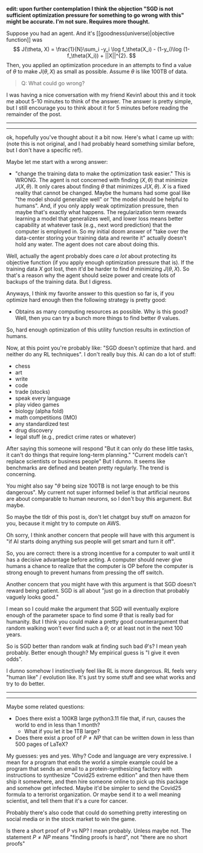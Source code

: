 **edit: upon further contemplation I think the objection "SGD is not sufficient optimization pressure for something to go wrong with this" might be accurate. I'm not sure. Requires more thought.**


Suppose you had an agent. And it's [[goodness(universe)|objective function]] was 
$$
J(\theta, X) = \frac{1}{N}\sum_i -y_i \log f_\theta(X_i) - (1-y_i)\log (1-f_\theta(X_i)) + ||X||^{2}.
$$
Then, you applied an optimization procedure in an attempts to find a value of $\theta$ to make $J(\theta,X)$ as small as possible. Assume $\theta$ is like 100TB of data.

> Q: What could go wrong?

I was having a nice conversation with my friend Kevin1 about this and it took me about 5-10 minutes to think of the answer. The answer is pretty simple, but I still encourage you to think about it for 5 minutes before reading the remainder of the post.

-----
----

ok, hopefully you've thought about it a bit now. 
Here's what I came up with: (note this is not original, and I had probably heard something similar before, but I don't have a specific ref).

Maybe let me start with a wrong answer:
- "change the training data to make the optimization task easier."
This is WRONG. The agent is not concerned with finding $(X,\theta)$ that minimize $J(X,\theta)$. It only cares about finding $\theta$ that minimizes $J(X,\theta)$. $X$ is a fixed reality that cannot be changed. 
Maybe the humans had some goal like "the model should generalize well" or "the model should be helpful to humans".
And, if you only apply weak optimization pressure, then maybe that's exactly what happens. 
The regularization term rewards learning a model that generalizes well, and lower loss means better capability at whatever task (e.g., next word prediction) that the computer is employed in. 
So my initial doom answer of "take over the data-center storing your training data and rewrite it" actually doesn't hold any water. The agent does not care about doing this. 

Well, actually the agent probably does care *a lot* about protecting its objective function (if you apply enough optimization pressure that is). If the training data $X$ got lost, then it'd be harder to find $\theta$ minimizing $J(\theta, X)$. So that's a reason why the agent should seize power and create lots of backups of the training data. But I digress.

Anyways, I think my favorite answer to this question so far is, if you optimize hard enough then the following strategy is pretty good:
- Obtains as many computing resources as possible.
Why is this good?
Well, then you can try a bunch more things to find better $\theta$ values.

So, hard enough optimization of this utility function results in extinction of humans. 

Now, at this point you're probably like: "SGD doesn't optimize that hard. and neither do any RL techniques".
I don't really buy this. AI can do a lot of stuff: 
- chess
- art
- write
- code
- trade (stocks)
- speak every language
- play video games
- biology (alpha fold)
- math competitions (IMO)
- any standardized test
- drug discovery
- legal stuff (e.g., predict crime rates or whatever)

After saying this someone will respond
"But it can only do these little tasks, it can't do things that require long-term planning."
"Current models can't replace scientists or business people"
But I dunno. It seems like benchmarks are defined and beaten pretty regularly. The trend is concerning.

You might also say "$\theta$ being size 100TB is not large enough to be this dangerous". 
 My current not super informed belief is that artificial neurons are about comparable to human neurons, so I don't buy this argument. But maybe. 

So maybe the tldr of this post is, don't let chatgpt buy stuff on amazon for you, because it might try to compute on AWS.

Oh sorry, I think another concern that people will have with this argument is "if AI starts doing anything sus people will get smart and turn it off".

So, you are correct: there is a strong incentive for a computer to wait until it has a decisive advantage before acting. A computer should never give humans a chance to realize that the computer is OP before the computer is strong enough to prevent humans from pressing the off switch.

Another concern that you might have with this argument is that SGD doesn't reward being patient. 
SGD is all about "just go in a direction that probably vaguely looks good."

I mean so I could make the argument that SGD will eventually explore enough of the parameter space to find some $\theta$ that is really bad for humanity. 
But I think you could make a pretty good counterargument that random walking won't ever find such a $\theta$; or at least not in the next 100 years. 

So is SGD better than random walk at finding such bad $\theta$'s?
I mean yeah probably. 
Better enough though?
My empirical guess is "I give it even odds".

I dunno somehow I instinctively feel like RL is more dangerous. RL feels very "human like" / evolution like. It's just try some stuff and see what works and try to do better. 

----
----
Maybe some related questions: 
- Does there exist a 100KB large python3.11 file that, if run, causes the world to end in less than 1 month?
	- What if you let it be 1TB large?
- Does there exist a proof of $P\neq NP$ that can be written down in less than 500 pages of LaTeX?

My guesses: yes and yes. 
Why? Code and language are very expressive. 
I mean for a program that ends the world a simple example could be a program that sends an email to a protein-synthesizing factory with instructions to synthesize "Covid25 extreme edition" and then have them ship it somewhere, and then hire someone online to pick up this package and somehow get infected. 
Maybe it'd be simpler to send the Covid25 formula to a terrorist organization.
Or maybe send it to a well meaning scientist, and tell them that it's a cure for cancer.

Probably there's also code that could do something pretty interesting on social media or in the stock market to win the game. 

Is there a short proof of P vs NP?
I mean probably. Unless maybe not.
The statement $P\neq NP$ means "finding proofs is hard", not "there are no short proofs"
